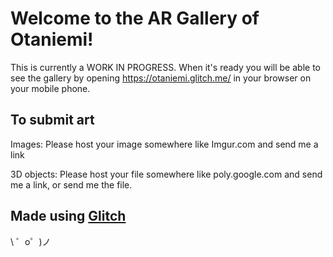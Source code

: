Welcome to the AR Gallery of Otaniemi!
=================

This is currently a WORK IN PROGRESS. When it's ready you will be able to see the gallery by opening https://otaniemi.glitch.me/ in your browser on your mobile phone.


To submit art
------------

Images: Please host your image somewhere like Imgur.com and send me a link

3D objects: Please host your file somewhere like poly.google.com and send me a link, or send me the file.

Made using [Glitch](https://glitch.com/)
-------------------

\ ゜o゜)ノ
